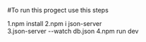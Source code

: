 #To run this progect use this steps

1.npm install
2.npm i json-server  
3.json-server --watch db.json
4.npm run dev  
